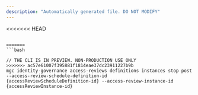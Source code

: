 ```yaml
---
description: "Automatically generated file. DO NOT MODIFY"
---
```


<<<<<<< HEAD
```cli

=======
```bash

// THE CLI IS IN PREVIEW. NON-PRODUCTION USE ONLY
>>>>>>> ac57e61007f395881f1814eae37dc23911227b9b
mgc identity-governance access-reviews definitions instances stop post --access-review-schedule-definition-id {accessReviewScheduleDefinition-id} --access-review-instance-id {accessReviewInstance-id}

```